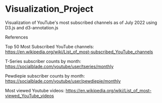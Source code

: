 # Visualization_Project
Visualization of YouTube's most subscribed channels as of July 2022 using D3.js and d3-annotation.js

References

Top 50 Most Subscribed YouTube channels: https://en.wikipedia.org/wiki/List_of_most-subscribed_YouTube_channels

T-Series subscriber counts by month: https://socialblade.com/youtube/user/tseries/monthly

Pewdiepie subscriber counts by month: https://socialblade.com/youtube/user/pewdiepie/monthly

Most viewed Youtube videos: https://en.wikipedia.org/wiki/List_of_most-viewed_YouTube_videos
